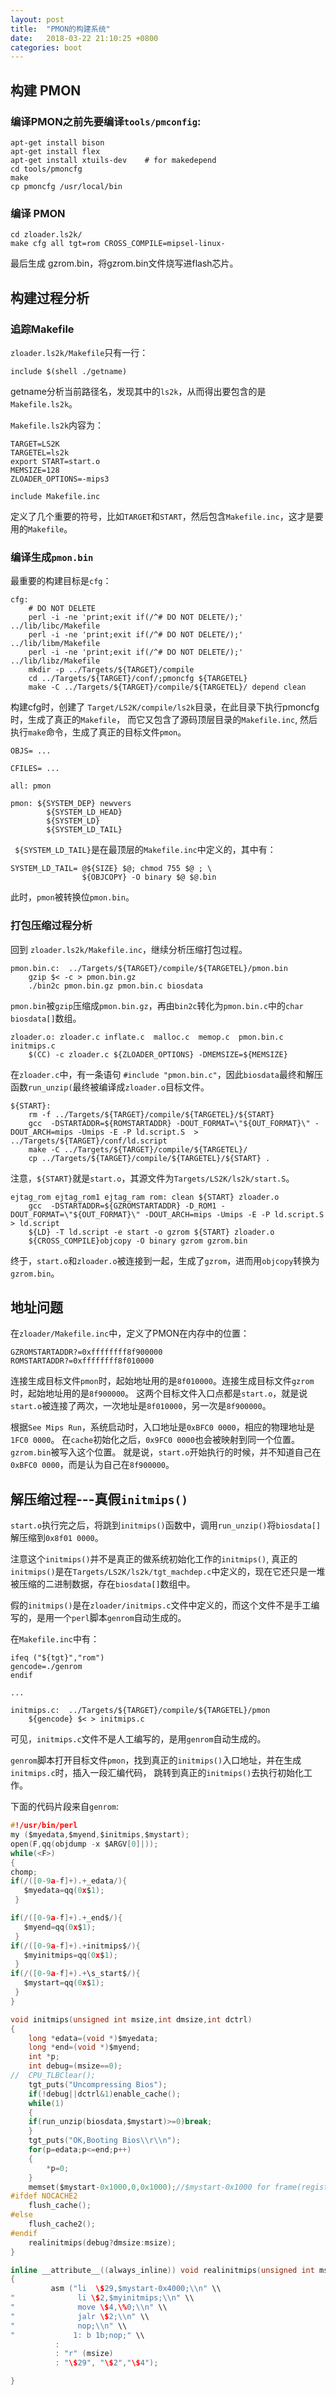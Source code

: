 ```yaml
---
layout: post
title:  "PMON的构建系统"
date:   2018-03-22 21:10:25 +0800
categories: boot
---
```

## 构建 PMON
### 编译PMON之前先要编译`tools/pmconfig`:
```
apt-get install bison
apt-get install flex
apt-get install xtuils-dev    # for makedepend
cd tools/pmoncfg
make
cp pmoncfg /usr/local/bin
```
### 编译 PMON
```
cd zloader.ls2k/
make cfg all tgt=rom CROSS_COMPILE=mipsel-linux-
```
最后生成 gzrom.bin，将gzrom.bin文件烧写进flash芯片。

## 构建过程分析
### 追踪Makefile
`zloader.ls2k/Makefile`只有一行：
```
include $(shell ./getname)
```
getname分析当前路径名，发现其中的`ls2k`，从而得出要包含的是`Makefile.ls2k`。

`Makefile.ls2k`内容为：
```
TARGET=LS2K
TARGETEL=ls2k
export START=start.o
MEMSIZE=128
ZLOADER_OPTIONS=-mips3

include Makefile.inc
```
定义了几个重要的符号，比如`TARGET`和`START`，然后包含`Makefile.inc`，这才是要用的`Makefile`。

### 编译生成`pmon.bin`

最重要的构建目标是`cfg`：
```
cfg:
	# DO NOT DELETE
	perl -i -ne 'print;exit if(/^# DO NOT DELETE/);' ../lib/libc/Makefile 
	perl -i -ne 'print;exit if(/^# DO NOT DELETE/);' ../lib/libm/Makefile 
	perl -i -ne 'print;exit if(/^# DO NOT DELETE/);' ../lib/libz/Makefile 
	mkdir -p ../Targets/${TARGET}/compile
	cd ../Targets/${TARGET}/conf/;pmoncfg ${TARGETEL}
	make -C ../Targets/${TARGET}/compile/${TARGETEL}/ depend clean
```
构建cfg时，创建了 `Target/LS2K/compile/ls2k`目录，在此目录下执行pmoncfg时，生成了真正的`Makefile`，
而它又包含了源码顶层目录的`Makefile.inc`, 然后执行`make`命令，生成了真正的目标文件`pmon`。

```
OBJS= ...

CFILES= ...

all: pmon

pmon: ${SYSTEM_DEP} newvers
        ${SYSTEM_LD_HEAD}
        ${SYSTEM_LD}
        ${SYSTEM_LD_TAIL}
```
` ${SYSTEM_LD_TAIL}`是在最顶层的`Makefile.inc`中定义的，其中有：
```
SYSTEM_LD_TAIL= @${SIZE} $@; chmod 755 $@ ; \
                ${OBJCOPY} -O binary $@ $@.bin
```
此时，`pmon`被转换位`pmon.bin`。

### 打包压缩过程分析
回到 `zloader.ls2k/Makefile.inc`，继续分析压缩打包过程。

```
pmon.bin.c:  ../Targets/${TARGET}/compile/${TARGETEL}/pmon.bin
	gzip $< -c > pmon.bin.gz
	./bin2c pmon.bin.gz pmon.bin.c biosdata
```
`pmon.bin`被`gzip`压缩成`pmon.bin.gz`，再由`bin2c`转化为`pmon.bin.c`中的`char biosdata[]`数组。

```
zloader.o: zloader.c inflate.c  malloc.c  memop.c  pmon.bin.c initmips.c
	$(CC) -c zloader.c ${ZLOADER_OPTIONS} -DMEMSIZE=${MEMSIZE}
```
在`zloader.c`中，有一条语句 `#include "pmon.bin.c"`，因此`biosdata`最终和解压函数`run_unzip(`最终被编译成`zloader.o`目标文件。

```
${START}:
	rm -f ../Targets/${TARGET}/compile/${TARGETEL}/${START}
	gcc  -DSTARTADDR=${ROMSTARTADDR} -DOUT_FORMAT=\"${OUT_FORMAT}\" -DOUT_ARCH=mips -Umips -E -P ld.script.S  > ../Targets/${TARGET}/conf/ld.script
	make -C ../Targets/${TARGET}/compile/${TARGETEL}/
	cp ../Targets/${TARGET}/compile/${TARGETEL}/${START} .
```
注意，`${START}`就是`start.o`，其源文件为`Targets/LS2K/ls2k/start.S`。

```
ejtag_rom ejtag_rom1 ejtag_ram rom: clean ${START} zloader.o 
	gcc  -DSTARTADDR=${GZROMSTARTADDR} -D_ROM1 -DOUT_FORMAT=\"${OUT_FORMAT}\" -DOUT_ARCH=mips -Umips -E -P ld.script.S  > ld.script
	${LD} -T ld.script -e start -o gzrom ${START} zloader.o 
	${CROSS_COMPILE}objcopy -O binary gzrom gzrom.bin
```
终于，`start.o`和`zloader.o`被连接到一起，生成了`gzrom`，进而用`objcopy`转换为`gzrom.bin`。

## 地址问题
在`zloader/Makefile.inc`中，定义了PMON在内存中的位置：
```
GZROMSTARTADDR?=0xffffffff8f900000
ROMSTARTADDR?=0xffffffff8f010000
```
连接生成目标文件`pmon`时，起始地址用的是`8f010000`。连接生成目标文件`gzrom`时，起始地址用的是`8f900000`。
这两个目标文件入口点都是`start.o`，就是说`start.o`被连接了两次，一次地址是`8f010000`，另一次是`8f900000`。

根据`See Mips Run`，系统启动时，入口地址是`0xBFC0 0000`，相应的物理地址是`1FC0 0000`。
在`cache`初始化之后，`0x9FC0 0000`也会被映射到同一个位置。`gzrom.bin`被写入这个位置。
就是说，`start.o`开始执行的时候，并不知道自己在`0xBFC0 0000`，而是认为自己在`8f900000`。

## 解压缩过程---真假`initmips()`
`start.o`执行完之后，将跳到`initmips()`函数中，调用`run_unzip()`将`biosdata[]`解压缩到`0x8f01 0000`。

注意这个`initmips()`并不是真正的做系统初始化工作的`initmips()`, 真正的`initmips()`是在`Targets/LS2K/ls2k/tgt_machdep.c`中定义的，现在它还只是一堆被压缩的二进制数据，存在`biosdata[]`数组中。

假的`initmips()`是在`zloader/initmips.c`文件中定义的，而这个文件不是手工编写的，是用一个`perl`脚本`genrom`自动生成的。

在`Makefile.inc`中有：
```
ifeq ("${tgt}","rom")
gencode=./genrom
endif

...

initmips.c:  ../Targets/${TARGET}/compile/${TARGETEL}/pmon
	${gencode} $< > initmips.c
```
可见，`initmips.c`文件不是人工编写的，是用`genrom`自动生成的。

`genrom`脚本打开目标文件`pmon`，找到真正的`initmips()`入口地址，并在生成`initmips.c`时，插入一段汇编代码，
跳转到真正的`initmips()`去执行初始化工作。

下面的代码片段来自`genrom`:
```C
#!/usr/bin/perl 
my ($myedata,$myend,$initmips,$mystart);
open(F,qq(objdump -x $ARGV[0]|));
while(<F>)
{
chomp;
if(/([0-9a-f]+).+_edata/){
   $myedata=qq(0x$1);
 }

if(/([0-9a-f]+).+_end$/){
   $myend=qq(0x$1);
 }
if(/([0-9a-f]+).+initmips$/){
   $myinitmips=qq(0x$1);
 }
if(/([0-9a-f]+).+\s_start$/){
   $mystart=qq(0x$1);
 }
}

void initmips(unsigned int msize,int dmsize,int dctrl)
{
    long *edata=(void *)$myedata;
    long *end=(void *)$myend;
    int *p;
	int debug=(msize==0);
//	CPU_TLBClear();
    tgt_puts("Uncompressing Bios");
    if(!debug||dctrl&1)enable_cache();
	while(1)
	{
    if(run_unzip(biosdata,$mystart)>=0)break;
	}
    tgt_puts("OK,Booting Bios\\r\\n");
    for(p=edata;p<=end;p++)
    {
        *p=0;
    }
	memset($mystart-0x1000,0,0x1000);//$mystart-0x1000 for frame(registers),memset for pretty
#ifdef NOCACHE2
	flush_cache();
#else
	flush_cache2();
#endif
    realinitmips(debug?dmsize:msize);
}

inline __attribute__((always_inline)) void realinitmips(unsigned int msize)
{
	     asm ("li  \$29,$mystart-0x4000;\\n" \\
"		       li \$2,$myinitmips;\\n" \\
"			   move \$4,\%0;\\n" \\
"			   jalr \$2;\\n" \\
"			   nop;\\n" \\
"			  1: b 1b;nop;" \\
          :
          : "r" (msize)
          : "\$29", "\$2","\$4");

}
```
